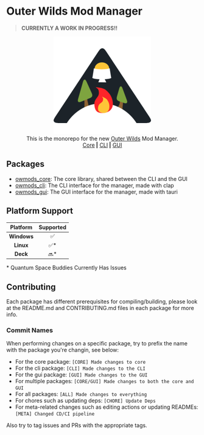 <!-- markdownlint-disable MD030 MD033 -->

# Outer Wilds Mod Manager

> **CURRENTLY A WORK IN PROGRESS!!**

<p align="center">
<img src="https://raw.githubusercontent.com/Bwc9876/ow-mod-man/main/owmods_gui/frontend/src/assets/images/logo.png" alt="OWMM Logo"/><br/>
This is the monorepo for the new <a href="https://www.mobiusdigitalgames.com/outer-wilds.html">Outer Wilds</a> Mod Manager.<br/>
<a href="owmods_core">Core</a><b> |</b>
<a href="owmods_cli">CLI</a><b> |</b>
<a href="owmods_gui">GUI</a>
</p>

## Packages

- [owmods_core](owmods_core): The core library, shared between the CLI and the GUI
- [owmods_cli](owmods_cli): The CLI interface for the manager, made with clap
- [owmods_gui](owmods_gui): The GUI interface for the manager, made with tauri

## Platform Support

| **Platform** |  **Supported** |
|:------------:|:--------------:|
| **Windows**  | ✅             |
| **Linux**    | ✅*            |
| **Deck**     | 🔜*            |

\* Quantum Space Buddies Currently Has Issues

## Contributing

Each package has different prerequisites for compiling/building, please look at the README.md and CONTRIBUTING.md files in each package for more info.

### Commit Names

When performing changes on a specific package, try to prefix the name with the package you're changin, see below:

- For the core package: `[CORE] Made changes to core`
- For the cli package: `[CLI] Made changes to the CLI`
- For the gui package: `[GUI] Made changes to the GUI`
- For multiple packages: `[CORE/GUI] Made changes to both the core and GUI`
- For all packages: `[ALL] Made changes to everything`
- For chores such as updating deps: `[CHORE] Update Deps`
- For meta-related changes such as editing actions or updating READMEs: `[META] Changed CD/CI pipeline`

Also try to tag issues and PRs with the appropriate tags.
